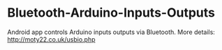 # Bluetooth-Arduino-Inputs-Outputs
Android app controls Arduino inputs outputs via Bluetooth.
More details: http://moty22.co.uk/usbio.php
